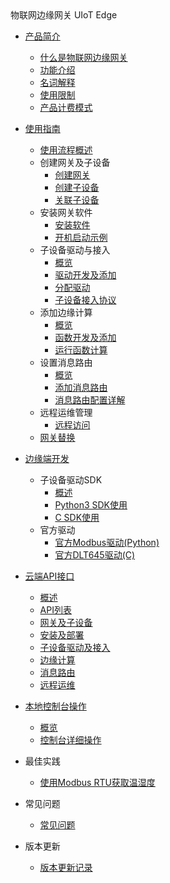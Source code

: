 <div class="sidebar_title icon__iotedge">物联网边缘网关 UIoT Edge</div>


- [产品简介](/uiot-edge/introduce/README.md)  
  - [什么是物联网边缘网关](/uiot-edge/introduce/iot_edge_introduce.md)
  - [功能介绍](/uiot-edge/introduce/functions.md)
  - [名词解释](/uiot-edge/introduce/glossary.md)
  - [使用限制](/uiot-edge/introduce/limits.md)
  - [产品计费模式](/uiot-edge/introduce/price.md)
  
- [使用指南](/uiot-edge/user_guide/README.md)
  - [使用流程概述](/uiot-edge/user_guide/overview.md)
  - 创建网关及子设备
    - [创建网关](/uiot-edge/user_guide/edge_subdevice/create_edge.md)
    - [创建子设备](/uiot-edge/user_guide/edge_subdevice/create_subdevice.md)
    - [关联子设备](/uiot-edge/user_guide/edge_subdevice/subdevice_bind.md)
  - 安装网关软件
    - [安装软件](/uiot-edge/user_guide/install/runtime_install.md)
    - [开机启动示例](/uiot-edge/user_guide/install/boot_up.md)
  - 子设备驱动与接入
    - [概览](/uiot-edge/user_guide/subdevice_driver_access/overview.md)
    - [驱动开发及添加](/uiot-edge/user_guide/subdevice_driver_access/driver_development.md)
    - [分配驱动](/uiot-edge/user_guide/subdevice_driver_access/driver_allocate.md)
    - [子设备接入协议](/uiot-edge/user_guide/subdevice_driver_access/subdev_access_protocol.md)
  - 添加边缘计算
    - [概览](/uiot-edge/user_guide/edge_computing/overview.md)
    - [函数开发及添加](/uiot-edge/user_guide/edge_computing/function_development.md)
    - [运行函数计算](/uiot-edge/user_guide/edge_computing/function_running.md) 
  - 设置消息路由
    - [概览](/uiot-edge/user_guide/message_route/overview.md)
    - [添加消息路由](/uiot-edge/user_guide/message_route/add_msg_route.md)
    - [消息路由配置详解](/uiot-edge/user_guide/message_route/route_config_detail.md) 
  - 远程运维管理
    - [远程访问](/uiot-edge/user_guide/remote_maintaince/remote_access.md)
  - [网关替换](/uiot-edge/user_guide/gateway_replace.md)
- [边缘端开发](/uiot-edge/edge_development/README.md)
  - 子设备驱动SDK  
    - [概述](/uiot-edge/edge_development/subdev_driver_SDK/overview.md) 
    - [Python3 SDK使用](/uiot-edge/edge_development/subdev_driver_SDK/python3_SDK_intro.md)
    - [C SDK使用](/uiot-edge/edge_development/subdev_driver_SDK/C_SDK_intro.md)
  - 官方驱动
    - [官方Modbus驱动(Python)](/uiot-edge/edge_development/offical_driver/offical_modbus_driver.md)
    - [官方DLT645驱动(C)](/uiot-edge/edge_development/offical_driver/offical_dlt645_driver.md)
  
- [云端API接口](/uiot-edge/api_list/README.md)  
  - [概述](/uiot-edge/api_list/overview.md)
  - [API列表](/uiot-edge/api_list/api_list.md)
  - [网关及子设备](/uiot-edge/api_list/gateway_subdevice.md)
  - [安装及部署](/uiot-edge/api_list/install_deploy.md)
  - [子设备驱动及接入](/uiot-edge/api_list/subdev_driver_access.md)
  - [边缘计算](/uiot-edge/api_list/edge_computing.md)
  - [消息路由](/uiot-edge/api_list/message_route.md)
  - [远程运维](/uiot-edge/api_list/remote_maintaince.md)
  
- [本地控制台操作](/uiot-edge/local_console/README.md)
  - [概览](/uiot-edge/local_console/overview.md)
  - [控制台详细操作](/uiot-edge/local_console/console_opration_detail.md)

- 最佳实践 
  - [使用Modbus RTU获取温湿度](/uiot-edge/best_practices/get_temp_humi_with_offical_modbus.md)
  
- 常见问题
  - [常见问题](/uiot-edge/faq/faq.md)

- 版本更新
  - [版本更新记录](/uiot-edge/version_notes/version_notes.md)







